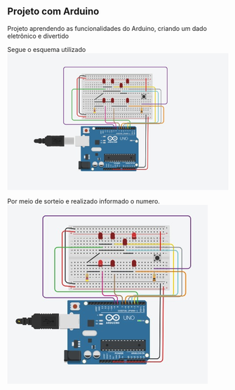 ## Projeto com Arduino

Projeto aprendendo as funcionalidades do Arduino, criando um dado eletrônico e divertido

Segue o esquema utilizado
![Esquema visual do projeto](img/esquema.jpeg)

Por meio de sorteio e realizado informado o numero.
![imagem numero 2](<img/img_numero2 (1).jpeg>)
